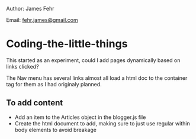 Author: James Fehr

Email: fehr.james@gmail.com

# Coding-the-little-things
This started as an experiment, could I add pages dynamically based on links clicked?

The Nav menu has several links almost all load a html doc to the container tag for them as I had originaly planned.

## To add content

-   Add an item to the Articles object in the blogger.js file
-   Create the html document to add, making sure to just use regular within body elements to avoid breakage
